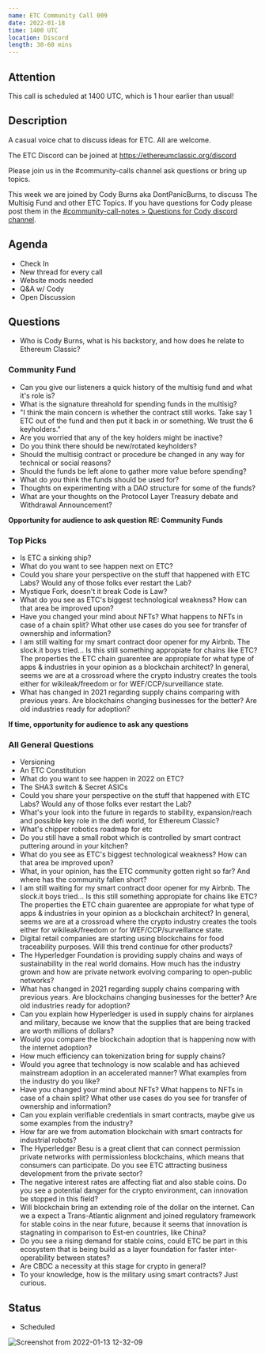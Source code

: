 ```yaml
---
name: ETC Community Call 009
date: 2022-01-18
time: 1400 UTC
location: Discord
length: 30-60 mins
---
```


## Attention

This call is scheduled at 1400 UTC, which is 1 hour earlier than usual!

## Description

A casual voice chat to discuss ideas for ETC. All are welcome.

The ETC Discord can be joined at https://ethereumclassic.org/discord

Please join us in the #community-calls channel ask questions or bring up topics.

This week we are joined by Cody Burns aka DontPanicBurns, to discuss The Multisig Fund and other ETC Topics. If you have questions for Cody please post them in the [#community-call-notes > Questions for Cody discord channel](https://discord.com/channels/223674353001168906/928815005263102044). 

## Agenda

- Check In
- New thread for every call
- Website mods needed
- Q&A w/ Cody
- Open Discussion

## Questions

- Who is Cody Burns, what is his backstory, and how does he relate to Ethereum Classic?

### Community Fund

- Can you give our listeners a quick history of the multisig fund and what it's role is?
- What is the signature threahold for spending funds in the multisig?
- "I think the main concern is whether the contract still works. Take say 1 ETC out of the fund and then put it back in or something. We trust the 6 keyholders."
- Are you worried that any of the key holders might be inactive?
- Do you think there should be new/rotated keyholders?
- Should the multisig contract or procedure be changed in any way for technical or social reasons?
- Should the funds be left alone to gather more value before spending?
- What do *you* think the funds should be used for?
- Thoughts on experimenting with a DAO structure for some of the funds?
- What are your thoughts on the Protocol Layer Treasury debate and Withdrawal Announcement?

**Opportunity for audience to ask question RE: Community Funds**

### Top Picks

- Is ETC a sinking ship?
- What do you want to see happen next on ETC?
- Could you share your perspective on the stuff that happened with ETC Labs? Would any of those folks ever restart the Lab?
- Mystique Fork, doesn't it break Code is Law?
- What do you see as ETC's biggest technological weakness? How can that area be improved upon? 
- Have you changed your mind about NFTs? What happens to NFTs in case of a chain split? What other use cases do you see for transfer of ownership and information? 
- I am still waiting for my smart contract door opener for my Airbnb. The slock.it boys tried... Is this still something appropiate for chains like ETC? The properties the ETC chain guarentee are appropiate for what type of apps & industries in your opinion as a blockchain architect? In general, seems we are at a crossroad where the crypto industry creates the tools either for wikileak/freedom or for WEF/CCP/surveillance state.
- What has changed in 2021 regarding supply chains comparing with previous years. Are blockchains changing businesses for the better? Are old industries ready for adoption?

**If time, opportunity for audience to ask any questions**

### All General Questions

- Versioning 
- An ETC Constitution
- What do you want to see happen in 2022 on ETC?
- The SHA3 switch & Secret ASICs
- Could you share your perspective on the stuff that happened with ETC Labs? Would any of those folks ever restart the Lab?
- What's your look into the future in regards to stability, expansion/reach and possible key role in the defi world, for Ethereum Classic?
- What's chipper robotics roadmap for etc
- Do you still have a small robot which is controlled by smart contract puttering around in your kitchen?
- What do you see as ETC's biggest technological weakness? How can that area be improved upon? 
- What, in your opinion, has the ETC community gotten right so far? And where has the community fallen short?
- I am still waiting for my smart contract door opener for my Airbnb. The slock.it boys tried... Is this still something appropiate for chains like ETC? The properties the ETC chain guarentee are appropiate for what type of apps & industries in your opinion as a blockchain architect? In general, seems we are at a crossroad where the crypto industry creates the tools either for wikileak/freedom or for WEF/CCP/surveillance state.
- Digital retail companies are starting using blockchains for food traceability purposes. Will this trend continue for other products?
- The Hyperledger Foundation is providing supply chains and ways of sustainability in the real world domains. How much has the industry grown and how are private network evolving comparing to open-public networks?
- What has changed in 2021 regarding supply chains comparing with previous years. Are blockchains changing businesses for the better? Are old industries ready for adoption?
- Can you explain how Hyperledger is used in supply chains for airplanes and military, because we know that the supplies that are being tracked are worth millions of dollars?
- Would you compare the blockchain adoption that is happening now with the internet adoption?
- How much efficiency can tokenization bring for supply chains?
- Would you agree that technology is now scalable and has achieved mainstream adoption in an accelerated manner? What examples from the industry do you like? 
- Have you changed your mind about NFTs? What happens to NFTs in case of a chain split? What other use cases do you see for transfer of ownership and information? 
- Can you explain verifiable credentials in smart contracts, maybe give us some examples from the industry?
- How far are we from automation blockchain with smart contracts for industrial robots?
- The Hyperledger Besu is a great client that can connect permission private networks with permissionless blockchains, which means that consumers can participate. Do you see ETC attracting business development from the private sector? 
- The negative interest rates are affecting fiat and also stable coins. Do you see a potential danger for the crypto environment, can innovation be stopped in this field?
- Will blockchain bring an extending role of the dollar on the internet. Can we a expect a Trans-Atlantic alignment and joined regulatory framework for stable coins in the near future, because it seems that innovation is stagnating in comparison to Est-en countries, like China?
- Do you see a rising demand for stable coins, could ETC be part in this ecosystem that is being build as a layer foundation for faster inter-operability between states?
- Are CBDC a necessity at this stage for crypto in general?
- To your knowledge, how is the military using smart contracts? Just curious. 

## Status

- Scheduled

![Screenshot from 2022-01-13 12-32-09](https://user-images.githubusercontent.com/82910708/149314060-0f79d263-8030-4be1-b344-1441212f8931.png)
